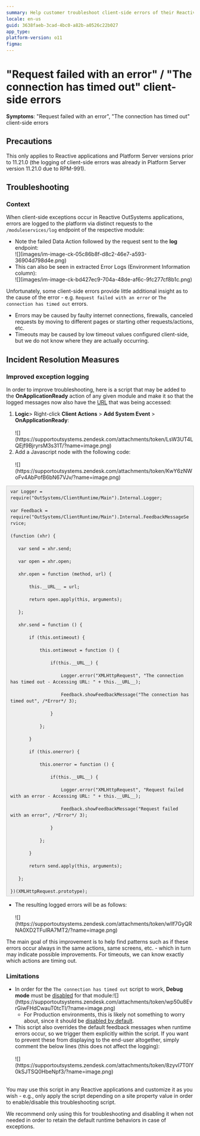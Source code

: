 ```yaml
---
summary: Help customer troubleshoot client-side errors of their Reactive applications
locale: en-us
guid: 3638faeb-3cad-4bc0-a82b-a0526c22b027
app_type: 
platform-version: o11
figma:
---
```


<h1>"Request failed with an error" / "The connection has timed out" client-side errors</h1>

<p><strong>Symptoms</strong>: "Request failed with an error", "The connection has timed out" client-side errors</p>

<h2>Precautions</h2>

<p>This only applies to Reactive applications and Platform Server versions prior to 11.21.0 (the logging of client-side errors was already in Platform Server version 11.21.0 due to RPM-991).</p>

<h2>Troubleshooting</h2>

<h3><strong>Context</strong></h3>

<p>When client-side exceptions occur in Reactive OutSystems applications, errors are logged to the platform via distinct requests to the <code>/moduleservices/log</code> endpoint of the respective module:</p>

<ul>
	<li>Note the failed Data Action followed by the request sent to the <strong>log</strong> endpoint:<br/>
	![](images/im-image-ck-05c86b8f-d8c2-46e7-a593-36904d798d4e.png)<br/>
	 </li>
	<li>This can also be seen in extracted Error Logs (Environment Information column):<br/>
	![](images/im-image-ck-bd427ec9-704a-48de-af6c-9fc277cf8b1c.png)</li>
</ul>

<p>Unfortunately, some client-side errors provide little additional insight as to the cause of the error - e.g. <code>Request failed with an error</code> or <code>The connection has timed out</code> errors.</p>

<ul>
	<li>Errors may be caused by faulty internet connections, firewalls, canceled requests by moving to different pages or starting other requests/actions, etc.</li>
	<li>Timeouts may be caused by low timeout values configured client-side, but we do not know where they are actually occurring.</li>
</ul>

<h2>Incident Resolution Measures</h2>

<h3><strong>Improved exception logging</strong></h3>

<p>In order to improve troubleshooting, here is a script that may be added to the <strong>OnApplicationReady</strong> action of any given module and make it so that the logged messages now also have the <u>URL</u> that was being accessed:</p>

<ol>
	<li><strong>Logic</strong>&gt; Right-click <strong>Client Actions</strong> &gt; <strong>Add System Event</strong> &gt; <strong>OnApplicationReady</strong>:<br/>
	<br/>
	![](https://supportoutsystems.zendesk.com/attachments/token/LsW3UT4LQEjf9BjryrsM3s31T/?name=image.png)<br/>
	 </li>
	<li>Add a Javascript node with the following code:<br/>
	<br/>
	![](https://supportoutsystems.zendesk.com/attachments/token/KwY6zNWoFv4AbPofB6bN67VJv/?name=image.png)</li>
</ol>

<div style="background:#eeeeee; border:1px solid #cccccc; padding:5px 10px"><code>var Logger = require("OutSystems/ClientRuntime/Main").Internal.Logger;<br/>
var Feedback = require("OutSystems/ClientRuntime/Main").Internal.FeedbackMessageService;<br/>
(function (xhr) {<br/>
   var send = xhr.send; <br/>
   var open = xhr.open; <br/>
   xhr.open = function (method, url) { <br/>
       this.__URL__ = url; <br/>
       return open.apply(this, arguments); <br/>
   }; <br/>
   xhr.send = function () { <br/>
       if (this.ontimeout) { <br/>
           this.ontimeout = function () { <br/>
               if(this.__URL__) { <br/>
                   Logger.error("XMLHttpRequest", "The connection has timed out - Accessing URL: " + this.__URL__); <br/>
                   Feedback.showFeedbackMessage("The connection has timed out", /*Error*/ 3); <br/>
               } <br/>
           }; <br/>
       } <br/>
       if (this.onerror) { <br/>
           this.onerror = function () { <br/>
               if(this.__URL__) { <br/>
                   Logger.error("XMLHttpRequest", "Request failed with an error - Accessing URL: " + this.__URL__); <br/>
                   Feedback.showFeedbackMessage("Request failed with an error", /*Error*/ 3); <br/>
               } <br/>
           }; <br/>
       } <br/>
       return send.apply(this, arguments); <br/>
   }; <br/>
})(XMLHttpRequest.prototype);</code></div>

<ul>
	<li>The resulting logged errors will be as follows:<br/>
	<br/>
	![](https://supportoutsystems.zendesk.com/attachments/token/wllf7GyQRNA0XD2TFuIRA7MT2/?name=image.png)</li>
</ul>

<p>The main goal of this improvement is to help find patterns such as if these errors occur always in the same actions, same screens, etc. - which in turn may indicate possible improvements. For timeouts, we can know exactly which actions are timing out.<br/>
 </p>

<h3><strong>Limitations</strong></h3>

<ul>
	<li>In order for the <code>The connection has timed out</code> script to work, <strong>Debug mode</strong> must be <u>disabled</u> for that module:![](https://supportoutsystems.zendesk.com/attachments/token/wp50u8EvrGiwFHdCwauT0tcTI/?name=image.png)
	<ul>
		<li>For Production environments, this is likely not something to worry about, since it should be <u>disabled by default</u>.<br/>
		 </li>
	</ul>
	</li>
	<li>This script also overrides the default feedback messages when runtime errors occur, so we trigger them explicitly within the script. If you want to prevent these from displaying to the end-user altogether, simply comment the below lines (this does not affect the logging):<br/>
	<br/>
	![](https://supportoutsystems.zendesk.com/attachments/token/8zyvl7T0lY0kSJTSQ0HbeNpf3/?name=image.png)</li>
</ul>

<p> <br/>
You may use this script in any Reactive applications and customize it as you wish - e.g., only apply the script depending on a site property value in order to enable/disable this troubleshooting script.</p>

<p>We recommend only using this for troubleshooting and disabling it when not needed in order to retain the default runtime behaviors in case of exceptions.</p>
